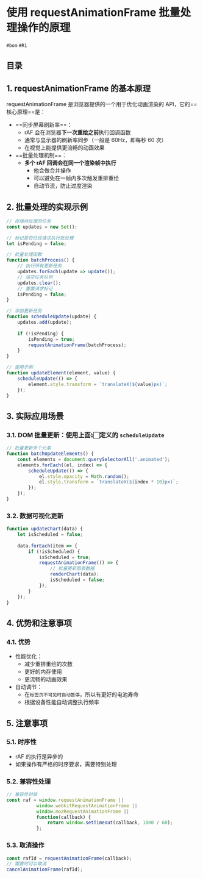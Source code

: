 
# 使用 requestAnimationFrame 批量处理操作的原理

`#bom` `#R1` 


## 目录
<!-- toc -->
 ## 1. requestAnimationFrame 的基本原理 

requestAnimationFrame 是浏览器提供的一个用于优化动画渲染的 API，它的==核心原理==是：
- ==同步屏幕刷新率==：
	- rAF 会在浏览器**下一次重绘之前**执行回调函数
	- 通常与显示器的刷新率同步（一般是 60Hz，即每秒 60 次）
	- 在视觉上能提供更流畅的动画效果
- ==批量处理机制==：
   - **多个 rAF 回调会在同一个渲染帧中执行**
      - 他会做合并操作
      - 可以避免在一帧内多次触发重排重绘
      - 自动节流，防止过度渲染

## 2. 批量处理的实现示例

```javascript hl:23
// 存储待处理的任务
const updates = new Set();

// 标记是否已经请求执行批处理
let isPending = false;

// 批量处理函数
function batchProcess() {
    // 执行所有更新任务
    updates.forEach(update => update());
    // 清空任务队列
    updates.clear();
    // 重置请求标记
    isPending = false;
}

// 添加更新任务
function scheduleUpdate(update) {
    updates.add(update);
    
    if (!isPending) {
        isPending = true;
        requestAnimationFrame(batchProcess);
    }
}

// 使用示例
function updateElement(element, value) {
    scheduleUpdate(() => {
        element.style.transform = `translateX(${value}px)`;
    });
}
```

## 3. 实际应用场景

### 3.1. DOM 批量更新：使用上面👆🏻定义的 `scheduleUpdate`

```javascript hl:5
// 批量更新多个元素
function batchUpdateElements() {
    const elements = document.querySelectorAll('.animated');
    elements.forEach((el, index) => {
        scheduleUpdate(() => {
            el.style.opacity = Math.random();
            el.style.transform = `translateX(${index * 10}px)`;
        });
    });
}
```

### 3.2. 数据可视化更新

```javascript hl:7
function updateChart(data) {
    let isScheduled = false;
    
    data.forEach(item => {
        if (!isScheduled) {
            isScheduled = true;
            requestAnimationFrame(() => {
                // 批量更新图表数据
                renderChart(data);
                isScheduled = false;
            });
        }
    });
}
```

## 4. 优势和注意事项

### 4.1. 优势

- 性能优化：
	- 减少重排重绘的次数
	- 更好的内存使用
	- 更流畅的动画效果
- 自动调节：
	- 在`标签页不可见时自动暂停`，所以有更好的电池寿命
	- 根据设备性能自动调整执行频率

## 5. 注意事项

### 5.1. 时序性

- rAF 的执行是异步的
- 如果操作有严格的时序要求，需要特别处理

### 5.2. 兼容性处理

```javascript hl:6
// 兼容性封装
const raf = window.requestAnimationFrame ||
           window.webkitRequestAnimationFrame ||
           window.mozRequestAnimationFrame ||
           function(callback) {
               return window.setTimeout(callback, 1000 / 60);
           };
```

### 5.3. 取消操作

```javascript hl:3
const rafId = requestAnimationFrame(callback);
// 需要时可以取消
cancelAnimationFrame(rafId);
```

